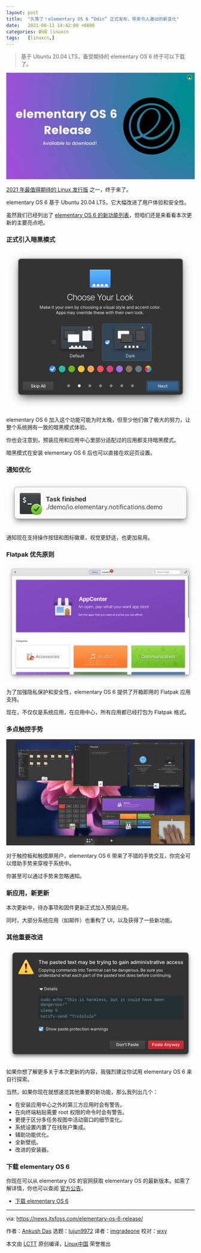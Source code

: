 ```yaml
---
layout: post
title:	"久等了！elementary OS 6 “Odin” 正式发布，带来令人激动的新变化"
date:	2021-08-11 14:42:00 +0800 
categories:	新闻 linuxcn 
tags:	[linuxcn,]
---
```




> 
> 基于 Ubuntu 20.04 LTS，备受期待的 elementary OS 6 终于可以下载了。
> 
> 
> 


![](/Asserts/Images/album/202108/11/144300iizi2886083s609v.jpg)


[2021 年最值得期待的 Linux 发行版](https://news.itsfoss.com/linux-distros-for-2021/) 之一，终于来了。


elementary OS 6 基于 Ubuntu 20.04 LTS，它大幅改进了用户体验和安全性。


虽然我们已经列出了 [elementary OS 6 的新功能列表](https://news.itsfoss.com/elementary-os-6-features/)，但咱们还是来看看本次更新的主要亮点吧。


### 正式引入暗黑模式


![](/Asserts/Images/album/202108/11/144300vpuuhkpwcwmkp2sp.png)


elementary OS 6 加入这个功能可能为时太晚，但至少他们做了极大的努力，让整个系统拥有一致的暗黑模式体验。


你也会注意到，预装应用和应用中心里部分适配过的应用都支持暗黑模式。


暗黑模式在安装 elementary OS 6 后也可以直接在欢迎页设置。


### 通知优化


![](/Asserts/Images/album/202108/11/144301zrdrb3fhfkbbqqhh.png)


通知现在支持操作按钮和图标徽章，视觉更舒适，也更加易用。


### Flatpak 优先原则


![](/Asserts/Images/album/202108/11/144302dwf5jx54x4f3mwwy.png)


为了加强隐私保护和安全性，elementary OS 6 提供了开箱即用的 Flatpak 应用支持。


现在，不仅仅是系统应用，在应用中心，所有应用都已经打包为 Flatpak 格式。


### 多点触控手势


![](/Asserts/Images/album/202108/11/144303on3mr63bnijz3pn1.png)


对于触控板和触摸屏用户，elementary OS 6 带来了不错的手势交互，你完全可以借助手势来穿梭于系统中。


你甚至可以通过手势来忽略通知。


### 新应用，新更新


本次更新中，待办事项和固件更新正式加入预装应用。


同时，大部分系统应用（如邮件）也重构了 UI，以及获得了一些新功能。


### 其他重要改进


![](/Asserts/Images/album/202108/11/144304i9pkfn2iwzkkqgi2.png)


如果你想了解更多关于本次更新的内容，我强烈建议你试用 elementary OS 6 来自行探索。


当然，如果你现在就想速览其他重要的新功能，那么我列出几个：


* 在安装应用中心之外的第三方应用时会有警告。
* 在向终端粘贴需要 root 权限的命令时会有警告。
* 更便于区分多任务视图中活动窗口的细节变化。
* 系统设置内置了在线账户集成。
* 辅助功能优化。
* 全新壁纸。
* 改进的安装器。


### 下载 elementary OS 6


你现在可以从 elementary OS 的官网获取 elementary OS 的最新版本。如需了解详情，你也可以查阅 [官方公告](https://blog.elementary.io/elementary-os-6-odin-released/)。


* [下载 elementary OS 6](https://elementary.io)




---


via: <https://news.itsfoss.com/elementary-os-6-release/>


作者：[Ankush Das](https://news.itsfoss.com/author/ankush/) 选题：[lujun9972](https://github.com/lujun9972) 译者：[imgradeone](https://github.com/imgradeone) 校对：[wxy](https://github.com/wxy)


本文由 [LCTT](https://github.com/LCTT/TranslateProject) 原创编译，[Linux中国](https://linux.cn/) 荣誉推出
